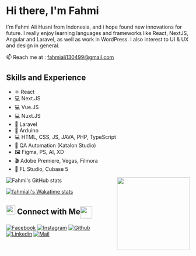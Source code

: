 # Hi there, I'm Fahmi 
I'm Fahmi Ali Husni from Indonesia, and i hope found new innovations for future. I really enjoy learning languages and frameworks like React, NextJS, Angular and Laravel, as well as work in WordPress. I also interest to UI & UX and design in general. 

:mailbox: Reach me at : fahmiali130499@gmail.com

## Skills and Experience
* ⚛ React
* 💻 Next.JS
* 💻 Vue.JS
* 💻 Nuxt.JS
* 📱 Laravel
* 🤖 Arduino
* 💻 HTML, CSS, JS, JAVA, PHP, TypeScript
* 🧪 QA Automation (Katalon Studio)
* 🖼️ Figma, PS, AI, XD
* 🎬 Adobe Premiere, Vegas, Filmora
* 🎵 FL Studio, Cubase 5

<img align='right' src='https://media2.giphy.com/media/D66ZL6WGHsd6Kwij7J/200w.webp?cid=ecf05e47g2jtoiani0zc6zih3rxlm6wglmp8mf3m4wg9dies&rid=200w.webp&ct=s' width='200"'>

![Fahmi's GitHub stats](https://github-readme-stats.vercel.app/api?username=Fahmiali99&theme=tokyonight&show_icons=true&count_private=true)

<a href="https://wakatime.com/@fahmiali99">
  <img src="https://github-readme-stats.vercel.app/api/wakatime?username=fahmiali99&langs_count=4&title_color=0891b2&text_color=000000&icon_color=0891b2&bg_color=ffffff&hide_border=true" alt="fahmiali's Wakatime stats" />
</a>

## <img src="https://media.giphy.com/media/5WJ6SOKeNKrSzblU4R/giphy.gif" width="25"> Connect with Me<img align="center" src="https://github.com/rajput2107/rajput2107/blob/master/Assets/Handshake.gif" height="33px" />

[![Facebook](https://img.shields.io/badge/Facebook-1877F2?style=for-the-badge&logo=facebook&logoColor=white)](https://www.facebook.com/LARE.USING.13/)
[![Instagram](https://img.shields.io/badge/Instagram-E4405F?style=for-the-badge&logo=instagram&logoColor=white)](https://www.instagram.com/fahmi_ali13/)
[![Github](https://img.shields.io/badge/GitHub-100000?style=for-the-badge&logo=github&logoColor=white)](https://github.com/Fahmiali99)
[![Linkedin](https://img.shields.io/badge/LinkedIn-0077B5?style=for-the-badge&logo=linkedin&logoColor=white)](https://www.linkedin.com/in/fahmi-ali-husni-b547421a6/)
[![Mail](https://img.shields.io/badge/Gmail-D14836?style=for-the-badge&logo=gmail&logoColor=white)](mailto:fahmiali130499@gmail.com)



